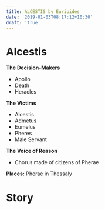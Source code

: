 ```yaml
---
title: ALCESTIS by Euripides
date: '2019-01-03T08:17:12+10:30'
draft: 'true'
---
```

# Alcestis

**The Decision-Makers**

* Apollo
* Death
* Heracles

**The Victims**

* Alcestis
* Admetus
* Eumelus
* Pheres
* Male Servant

**The Voice of Reason**

* Chorus made of citizens of Pherae

**Places:** Pherae in Thessaly



# Story
